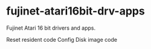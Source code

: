 # fujinet-atari16bit-drv-apps
Fujinet Atari 16 bit drivers and apps. 

Reset resident code
Config
Disk image code


